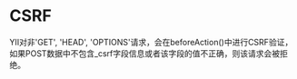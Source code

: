  
 
 
 
 
 # CSRF
 
 YII对非'GET', 'HEAD', 'OPTIONS'请求，会在beforeAction()中进行CSRF验证，
 如果POST数据中不包含_csrf字段信息或者该字段的值不正确，则该请求会被拒绝。